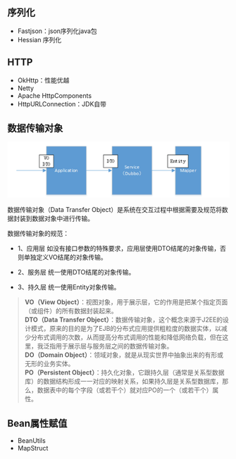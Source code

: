 
## 序列化
- Fastjson：json序列化java包
- Hessian 序列化

## HTTP
- OkHttp：性能优越
- Netty
- Apache HttpComponents
- HttpURLConnection：JDK自带

## 数据传输对象

![](assets/Pasted%20image%2020220504214358.png)

数据传输对象（Data Transfer Object）是系统在交互过程中根据需要及规范将数据封装到数据对象中进行传输。

数据传输对象的规范：
- 1、应用层
	如没有接口参数的特殊要求，应用层使用DTO结尾的对象传输，否则单独定义VO结尾的对象传输。
	
- 2、服务层
	统一使用DTO结尾的对象传输。
	
- 3、持久层
	统一使用Entity对象传输。
	

> **VO（View Object）**：视图对象，用于展示层，它的作用是把某个指定页面（或组件）的所有数据封装起来。  
**DTO（Data Transfer Object）**：数据传输对象，这个概念来源于J2EE的设计模式，原来的目的是为了EJB的分布式应用提供粗粒度的数据实体，以减少分布式调用的次数，从而提高分布式调用的性能和降低网络负载，但在这里，我泛指用于展示层与服务层之间的数据传输对象。  
**DO（Domain Object）**：领域对象，就是从现实世界中抽象出来的有形或无形的业务实体。  
**PO（Persistent Object）**：持久化对象，它跟持久层（通常是关系型数据库）的数据结构形成一一对应的映射关系，如果持久层是关系型数据库，那么，数据表中的每个字段（或若干个）就对应PO的一个（或若干个）属性。


## Bean属性赋值
- BeanUtils
- MapStruct

















